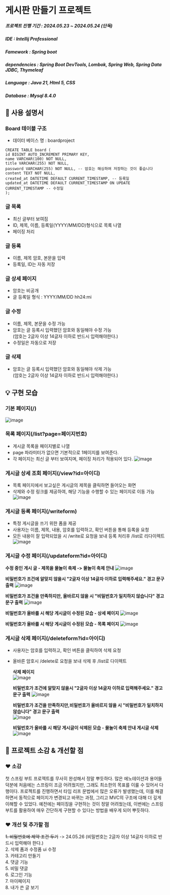 # 게시판 만들기  프로젝트
##### 프로젝트 진행 기간 : 2024.05.23 ~ 2024.05.24 (단독) 
##### IDE : Intellij Professional
##### Famework : Spring boot 
##### dependencies : Spring Boot DevTools, Lombok, Spring Web, Spring Data JDBC, Thymeleaf
##### Language : Java 21, Html 5, CSS
##### Database : Mysql 8.4.0

## 📑 사용 설명서  
   ### Board 테이블 구조 
   - 데이터 베이스 명 : boardproject
```
CREATE TABLE board (
id BIGINT AUTO_INCREMENT PRIMARY KEY,
name VARCHAR(100) NOT NULL,
title VARCHAR(255) NOT NULL,
password VARCHAR(255) NOT NULL, -- 암호는 해싱하여 저장하는 것이 좋습니다
content TEXT NOT NULL,
created_at DATETIME DEFAULT CURRENT_TIMESTAMP, -- 등록일
updated_at DATETIME DEFAULT CURRENT_TIMESTAMP ON UPDATE CURRENT_TIMESTAMP -- 수정일
);
```
### 글 목록 
- 최신 글부터 보여짐
- ID, 제목, 이름, 등록일(YYYY/MM/DD)형식으로 목록 나열
- 페이징 처리
  
### 글 등록 
- 이름, 제목 암호, 본문을 입력
- 등록일, ID는 자동 저장

### 글 상세 페이지
- 암호는 비공개
- 글 등록일 형식 : YYYY/MM/DD hh24:mi

### 글 수정
- 이름, 제목, 본문을 수정 가능
- 암호는 글 등록시 입력했던 암호와 동일해야 수정 가능  
  (암호는 2글자 이상 14글자 이하로 반드시 입력해야한다.)
- 수정일은 자동으로 저장
### 글 삭제
 - 암호는 글 등록시 입력했던 암호와 동일해야 삭제 가능  
   (암호는 2글자 이상 14글자 이하로 반드시 입력해야한다.)
## 💡 구현 모습
   ### 기본 페이지(/)
   ![image](https://github.com/Yoong-D/2024_Board_Project/assets/52689951/82911e99-21f9-4293-943f-cf58868d486d)


   ### 목록 페이지(/list?page=페이지번호)
   - 게시글 목록을 페이지별로 나열
   - page 파라미터가 없으면 기본적으로 1페이지를 보여준다.
   - 각 페이지는 최신 글 부터 보여지며, 페이징 처리가 적용되어 있다.
![image](https://github.com/Yoong-D/2024_Board_Project/assets/52689951/7fa4b2e8-0fe5-4ce6-98c4-b2cbca4ef926)



   ### 게시글 상세 조회 페이지(/view?id=아이디)
   - 목록 페이지에서 보고싶은 게시글의 제목을 클릭하면 들어오는 화면
   - 삭제와 수정 링크를 제공하여, 해당 기능을 수행할 수 있는 페이지로  이동 가능
   ![image](https://github.com/Yoong-D/2024_Board_Project/assets/52689951/b30b318f-9bfe-42c1-b804-4d440403b98d)


   ### 게시글 등록 페이지(/writeform)
   - 특정 게시글을 쓰기 위한 폼을 제공
   - 사용자는 이름, 제목, 내용, 암호를 입력하고, 확인 버튼을 통해 등록을 요청
   - 모든 내용이 잘 입력되었을 시 /write로 요청을 보내 등록 처리후 /list로 리다이렉트
   ![image](https://github.com/Yoong-D/2024_Board_Project/assets/52689951/aebe8a1a-26e3-4048-a4e2-0e4529aceba1)


   ### 게시글 수정 페이지(/updateform?id=아이디)
   **수정 중인 게시 글  - 제목을 물놀이 축제 -> 물놀이 축제 안내** 
   ![image](https://github.com/Yoong-D/2024_Board_Project/assets/52689951/6893d2ec-5780-49bc-b54f-fd50a950c8df)

  
   **비밀번호가 조건에 알맞지 않을시  "2글자 이상 14글자 이하로 입력해주세요." 경고 문구 출력**
      ![image](https://github.com/Yoong-D/2024_Board_Project/assets/52689951/52b1801b-ed25-4820-a04c-a1effd9d9133)

   
   **비밀번호가 조건을 만족하지만, 올바르지 않을 시 "비밀번호가 일치하지 않습니다" 경고 문구 출력**
   ![image](https://github.com/Yoong-D/2024_Board_Project/assets/52689951/08817a08-c047-4098-8d30-d09742ef7910)

   
   **비밀번호가 올바를 시 해당 게시글이 수정된 모습  - 상세 페이지** 
   ![image](https://github.com/Yoong-D/2024_Board_Project/assets/52689951/cee4a14f-3f01-42f2-8bb3-54a8fef8a655)

   
   **비밀번호가 올바를 시 해당 게시글이 수정된 모습 - 목록 페이지**
   ![image](https://github.com/Yoong-D/2024_Board_Project/assets/52689951/67a51846-d940-4824-8905-4b0f46d2c49f)

   
   


   ### 게시글 삭제 페이지(/deleteform?id=아이디)
   - 사용자는 암호를 입력하고, 확인 버튼을 클릭하여 삭제 요청
   - 올바른 암호시 /delete로 요청을 보내 삭제 후 /list로 다이렉트


      **삭제 페이지**      
      ![image](https://github.com/Yoong-D/2024_Board_Project/assets/52689951/ca14c225-a068-4303-9eb7-8135fdc86f1d)

     

      **비밀번호가 조건에 알맞지 않을시  "2글자 이상 14글자 이하로 입력해주세요." 경고 문구 출력**
      ![image](https://github.com/Yoong-D/2024_Board_Project/assets/52689951/77c1b228-0bf1-432c-b175-013b8289be6a)

     

      **비밀번호가 조건을 만족하지만,비밀번호가 올바르지 않을 시 "비밀번호가 일치하지 않습니다" 경고 문구 출력**     
      ![image](https://github.com/Yoong-D/2024_Board_Project/assets/52689951/9ed7396b-b6cb-4ac2-86a4-f3fc64e4d6a2) 



      **비밀번호가 올바를 시 해당 게시글이 삭제된 모습 - 물놀이 축제 안내 게시글 삭제**
      ![image](https://github.com/Yoong-D/2024_Board_Project/assets/52689951/752b3c5e-ff38-44b9-9ad3-e8f10e06206a)


## 📢 프로젝트 소감 & 개선할 점
### ❤ 소감
첫 스프링 부트 프로젝트를 무사히 완성해서 정말 뿌듯하다. 많은 에노테이션과 용어들 덕분에 처음에는 스프링이 조금 어려웠지만, 그래도 최소한의 목표를 이룰 수 있어서 다행이다. 프로젝트를 진행하면서 타임 리프 문법에서 많은 오류가 발생했는데, 이를 해결하면서 동적으로 페이지가 변경되고 바뀌는 과정, 그리고 MVC의 구조에 대해 더 깊게 이해할 수 있었다. 예전에는 페이징을 구현하는 것이 정말 어려웠는데, 이번에는 스프링 부트를 활용하여 매우 간단하게 구현할 수 있다는 방법을 배우게 되어 뿌듯하다.

### ❤ 개선 및 추가할 점 
~~1. 비밀번호에 제약 조건 두기~~ -> 24.05.26 (비밀번호는 2글자 이상 14글자 이하로 반드시 입력해야 한다.)    
2. 삭제 폼과 수정폼 ui 수정    
3. 카테고리 만들기    
4. 댓글 기능  
5. 비밀 댓글  
6. 로그인 기능  
7. 마이페이지  
8. 내가 쓴 글 보기   
 









